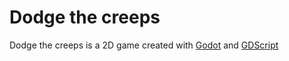 # Dodge the creeps
Dodge the creeps is a 2D game created with [Godot](https://godotengine.org) and [GDScript](https://docs.godotengine.org/en/stable/index.html)
